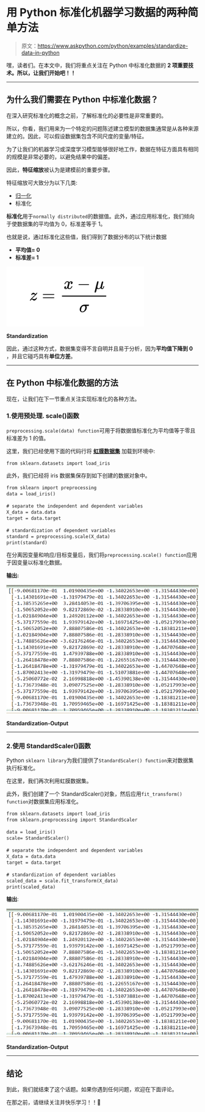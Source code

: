 # 用 Python 标准化机器学习数据的两种简单方法

> 原文：<https://www.askpython.com/python/examples/standardize-data-in-python>

嘿，读者们。在本文中，我们将重点关注在 Python 中标准化数据的 **2 项重要技术。所以，让我们开始吧！！**

* * *

## 为什么我们需要在 Python 中标准化数据？

在深入研究标准化的概念之前，了解标准化的必要性是非常重要的。

所以，你看，我们用来为一个特定的问题陈述建立模型的数据集通常是从各种来源建立的。因此，可以假设数据集包含不同尺度的变量/特征。

为了让我们的机器学习或深度学习模型能够很好地工作，数据在特征方面具有相同的规模是非常必要的，以避免结果中的偏差。

因此，**特征缩放**被认为是建模前的重要步骤。

特征缩放可大致分为以下几类:

*   [归一化](https://www.askpython.com/python/examples/normalize-data-in-python)
*   标准化

**标准化**用于`normally distributed`的数据值。此外，通过应用标准化，我们倾向于使数据集的平均值为 0，标准差等于 1。

也就是说，通过标准化这些值，我们得到了数据分布的以下统计数据

*   **平均值= 0**
*   **标准差= 1**

![Standardization 1](img/4728652f7adec554da85daf18e935c74.png)

**Standardization**

因此，通过这种方式，数据集变得不言自明并且易于分析，因为**平均值下降到 0** ，并且它碰巧具有**单位方差**。

* * *

## 在 Python 中标准化数据的方法

现在，让我们在下一节重点关注实现标准化的各种方法。

### 1.使用预处理. scale()函数

`preprocessing.scale(data) function`可用于将数据值标准化为平均值等于零且标准差为 1 的值。

这里，我们已经使用下面的代码行将 **[虹膜数据集](https://archive.ics.uci.edu/ml/datasets/iris)** 加载到环境中:

```
from sklearn.datasets import load_iris

```

此外，我们已经将 iris 数据集保存到如下创建的数据对象中。

```
from sklearn import preprocessing
data = load_iris()

# separate the independent and dependent variables
X_data = data.data
target = data.target

# standardization of dependent variables
standard = preprocessing.scale(X_data)
print(standard)

```

在分离因变量和响应/目标变量后，我们将`preprocessing.scale() function`应用于因变量以标准化数据。

**输出:**

![Standardization Output](img/7fe118ac82fc62f72286b25b09125ec0.png)

**Standardization-Output**

* * *

### 2.使用 StandardScaler()函数

Python `sklearn library`为我们提供了`StandardScaler() function`来对数据集执行标准化。

在这里，我们再次利用虹膜数据集。

此外，我们创建了一个 StandardScaler()对象，然后应用`fit_transform() function`对数据集应用标准化。

```
from sklearn.datasets import load_iris
from sklearn.preprocessing import StandardScaler

data = load_iris()
scale= StandardScaler()

# separate the independent and dependent variables
X_data = data.data
target = data.target

# standardization of dependent variables
scaled_data = scale.fit_transform(X_data) 
print(scaled_data)

```

**输出**:

![Standardization Output 1](img/803951e0387fffb8e9f686fcc02113ca.png)

**Standardization-Output**

* * *

## 结论

到此，我们就结束了这个话题。如果你遇到任何问题，欢迎在下面评论。

在那之前，请继续关注并快乐学习！！🙂